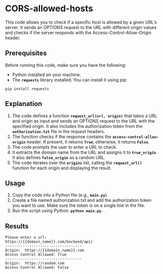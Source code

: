 # CORS-allowed-hosts
This code allows you to check if a specific host is allowed by a given URL's server. It sends an OPTIONS request to the URL with different origin values and checks if the server responds with the Access-Control-Allow-Origin header.

## Prerequisites
Before running this code, make sure you have the following:

- Python installed on your machine.
- The **`requests`** library installed. You can install it using pip:
```
pip install requests
```

## Explanation
1. The code defines a function **`request_url(url, origin)`** that takes a URL and origin as input and sends an OPTIONS request to the URL with the specified origin. It also includes the authorization token from the **`authorization.txt`** file in the request headers.
2. The function checks if the response contains the **`access-control-allow-origin`** header. If present, it returns **`True`**; otherwise, it returns **`False`**.
3. The code prompts the user to enter a URL to check.
4. It extracts the domain name from the URL and assigns it to **`true_origin`**. It also defines **`false_origin`** as a random URL.
5. The code iterates over the **`origins`** list, calling the **`request_url()`** function for each origin and displaying the result.

## Usage
1. Copy the code into a Python file (e.g., **`main.py`**).
2. Create a file named authorization.txt and add the authorization token you want to use. Make sure the token is on a single line in the file.
3. Run the script using Python: **`python main.py`**.

## Results
```
Please enter a url:
https://{{domain_name}}.com/backend/api/
-----------------------------------
Origin:  https://{{domain_name}}.com
Access Control Allowed: True
-----------------------------------
Origin:  https://random.com
Access Control Allowed: False
```
